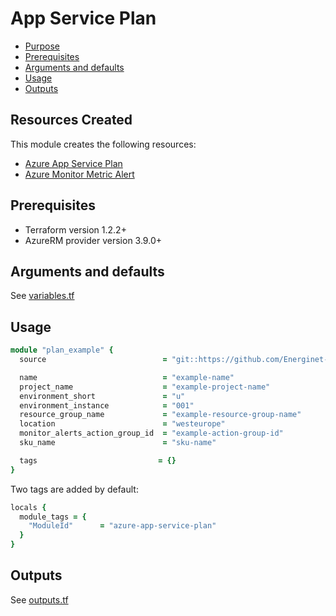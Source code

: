 # App Service Plan

- [Purpose](#purpose)
- [Prerequisites](#prerequisites)
- [Arguments and defaults](#arguments-and-defaults)
- [Usage](#usage)
- [Outputs](#outputs)

## Resources Created

This module creates the following resources:

- [Azure App Service Plan](https://registry.terraform.io/providers/hashicorp/azurerm/latest/docs/resources/app_service_plan)
- [Azure Monitor Metric Alert](https://registry.terraform.io/providers/hashicorp/azurerm/latest/docs/resources/monitor_metric_alert)

## Prerequisites

- Terraform version 1.2.2+
- AzureRM provider version 3.9.0+

## Arguments and defaults

See [variables.tf](./variables.tf)

## Usage

```ruby
module "plan_example" {
  source                          = "git::https://github.com/Energinet-DataHub/geh-terraform-modules.git//azure/app-service-plan?ref=7.0.0"

  name                            = "example-name"
  project_name                    = "example-project-name"
  environment_short               = "u"
  environment_instance            = "001"
  resource_group_name             = "example-resource-group-name"
  location                        = "westeurope"
  monitor_alerts_action_group_id  = "example-action-group-id"
  sku_name                        = "sku-name"

  tags                           = {}
}
```

Two tags are added by default:

```ruby
locals {
  module_tags = {
    "ModuleId"      = "azure-app-service-plan"
  }
}
```

## Outputs

See [outputs.tf](./outputs.tf)
